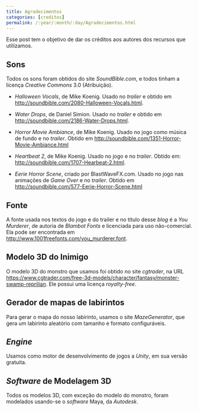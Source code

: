 ```yaml
---
title: Agradecimentos
categories: [creditos]
permalink: /:year/:month/:day/Agradecimentos.html
---
```


Esse post tem o objetivo de dar os créditos aos autores dos recursos que utilizamos.


## Sons

Todos os sons foram obtidos do site *SoundBible.com*, e todos tinham a licença *Creative Commons* 3.0 (Atribuição).

* *Halloween Vocals*, de Mike Koenig. Usado no *trailer* e obtido em http://soundbible.com/2080-Halloween-Vocals.html.

* *Water Drops*, de Daniel Simion. Usado no *trailer* e obtido em http://soundbible.com/2186-Water-Drops.html.

* *Horror Movie Ambiance*, de Mike Koenig. Usado no jogo como música de fundo e no *trailer*. Obtido em http://soundbible.com/1351-Horror-Movie-Ambiance.html

* *Heartbeat 2*, de Mike Koenig. Usado no jogo e no *trailer*. Obtido em: http://soundbible.com/1707-Hearbeat-2.html.

* *Eerie Horror Scene*, criado por BlastWaveFX.com. Usado no jogo nas animações de *Game Over* e no *trailer*. Obtido em http://soundbible.com/577-Eerie-Horror-Scene.html


## Fonte

A fonte usada nos textos do jogo e do trailer e no título desse *blog* é a *You Murderer*, de autoria de *Blambot Fonts* e licenciada para uso não-comercial. Ela pode ser encontrada em http://www.1001freefonts.com/you_murderer.font.


## Modelo 3D do Inimigo

O modelo 3D do monstro que usamos foi obtido no site *cgtrader*, na URL https://www.cgtrader.com/free-3d-models/character/fantasy/monster-swamp-reprilian. Ele possui uma licença *royalty-free*.

## Gerador de mapas de labirintos

Para gerar o mapa do nosso labirinto, usamos o site *MazeGenerator*, que gera um labirinto aleatório com tamanho e formato configuráveis.

## *Engine*

Usamos como motor de desenvolvimento de jogos a *Unity*, em sua versão gratuita.

## *Software* de Modelagem 3D

Todos os modelos 3D, com exceção do modelo do monstro, foram modelados usando-se o *software* Maya, da *Autodesk*.
